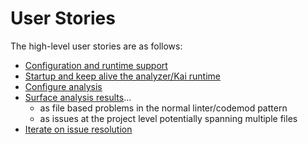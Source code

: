 # User Stories

The high-level user stories are as follows:
  - [Configuration and runtime support](./01-configuration_and_runtime_support.md)
  - [Startup and keep alive the analyzer/Kai runtime](./02-manage_runtime.md)
  - [Configure analysis](./03-configure_analysis.md)
  - [Surface analysis results](./04-surface_analysis.md)...
    - as file based problems in the normal linter/codemod pattern
    - as issues at the project level potentially spanning multiple files
  - [Iterate on issue resolution](./05-iterate_on_issue_resolution.md)

